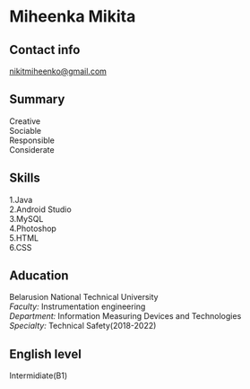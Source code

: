 # **Miheenka Mikita**

## **Contact info**
nikitmiheenko@gmail.com

## **Summary** 
Creative\
Sociable\
Responsible\
Considerate 

## **Skills** 
1.Java\
2.Android Studio\
3.MySQL\
4.Photoshop\
5.HTML\
6.CSS 

## **Aducation** 
Belarusion National Technical University\
*Faculty:* Instrumentation engineering \
*Department:* Information Measuring Devices and Technologies\
*Specialty:* Technical Safety(2018-2022) 

## **English level** 
Intermidiate(B1)
